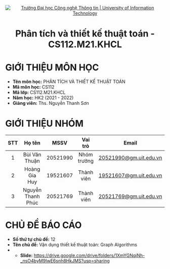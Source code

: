 <!-- Banner -->
<p align="center">
  <a href="https://www.uit.edu.vn/" title="Trường Đại học Công nghệ Thông tin" style="border: none;">
    <img src="https://i.imgur.com/WmMnSRt.png" alt="Trường Đại học Công nghệ Thông tin | University of Information Technology">
  </a>
</p>
<h1 align="center">Phân tích và thiết kế thuật toán - CS112.M21.KHCL</h1>

# GIỚI THIỆU MÔN HỌC
- **Tên môn học:** PHÂN TÍCH VÀ THIẾT KẾ THUẬT TOÁN
- **Mã môn học:** CS112
- **Mã lớp:** CS112.M21.KHCL
- **Năm học:** HK2 (2021 - 2022)
- **Giảng viên:** Ths. Nguyễn Thanh Sơn
# GIỚI THIỆU NHÓM
| STT | Họ tên | MSSV | Vai trò | Email | Github |
| :---: | :---: | :---: | :---: | :---: | :---: |
| 1 | Bùi Văn Thuận | 20521990 | Nhóm trưởng | 20521990@gm.uit.edu.vn | https://github.com/vanthuan168 |
| 2 | Hoàng Gia Huy | 19521607 | Thành viên | 19521607@gm.uit.edu.vn | https://github.com/ItsHuyne |
| 3 | Nguyễn Thanh Phúc | 20521769 | Thành viên | 20521769@gm.uit.edu.vn | https://github.com/nguyenthanhphuc080402 |
# CHỦ ĐỀ BÁO CÁO
- **Số thứ tự chủ đề:** 12
- **Tên chủ đề:** Vận dụng thiết kế thuật toán: Graph Algorithms
- - **Slide:** https://drive.google.com/drive/folders/1XmYGNqiNh-_nsO4byM9IwE6snh8HkJMS?usp=sharing
